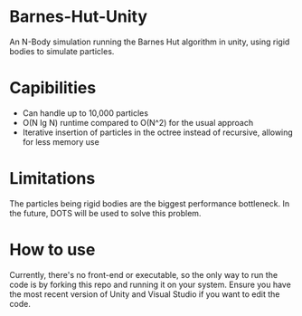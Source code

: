 # Barnes-Hut-Unity
An N-Body simulation running the Barnes Hut algorithm in unity, using rigid bodies to simulate particles.  

# Capibilities
- Can handle up to 10,000 particles  
- O(N lg N) runtime compared to O(N^2) for the usual approach  
- Iterative insertion of particles in the octree instead of recursive, allowing for less memory use

# Limitations
The particles being rigid bodies are the biggest performance bottleneck. In the future, DOTS will be used to solve this problem.

# How to use
Currently, there's no front-end or executable, so the only way to run the code is by forking this repo and running it on your system. Ensure you have the most recent version of Unity and Visual Studio if you want to edit the code.
